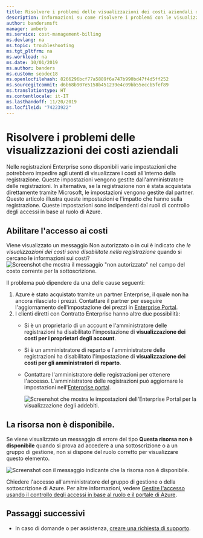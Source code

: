 ```yaml
---
title: Risolvere i problemi delle visualizzazioni dei costi aziendali di Azure
description: Informazioni su come risolvere i problemi con le visualizzazioni dei costi aziendali nel portale di Azure.
author: bandersmsft
manager: amberb
ms.service: cost-management-billing
ms.devlang: na
ms.topic: troubleshooting
ms.tgt_pltfrm: na
ms.workload: na
ms.date: 10/01/2019
ms.author: banders
ms.custom: seodec18
ms.openlocfilehash: 8266296bcf77a5889f6a747b990bd47f4d5ff252
ms.sourcegitcommit: d6b68b907e5158b451239e4c09bb55eccb5fef89
ms.translationtype: HT
ms.contentlocale: it-IT
ms.lasthandoff: 11/20/2019
ms.locfileid: "74223922"
---
```

# <a name="troubleshoot-enterprise-cost-views"></a>Risolvere i problemi delle visualizzazioni dei costi aziendali

Nelle registrazioni Enterprise sono disponibili varie impostazioni che potrebbero impedire agli utenti di visualizzare i costi all'interno della registrazione.  Queste impostazioni vengono gestite dall'amministratore delle registrazioni. In alternativa, se la registrazione non è stata acquistata direttamente tramite Microsoft, le impostazioni vengono gestite dal partner.  Questo articolo illustra queste impostazioni e l'impatto che hanno sulla registrazione. Queste impostazioni sono indipendenti dai ruoli di controllo degli accessi in base al ruolo di Azure.

## <a name="enable-access-to-costs"></a>Abilitare l'accesso ai costi

Viene visualizzato un messaggio Non autorizzato o in cui è indicato che *le visualizzazioni dei costi sono disabilitate nella registrazione* quando si cercano le informazioni sui costi?
![Screenshot che mostra il messaggio "non autorizzato" nel campo del costo corrente per la sottoscrizione.](media/billing-enterprise-mgmt-groups/unauthorized.png)

Il problema può dipendere da una delle cause seguenti:

1. Azure è stato acquistato tramite un partner Enterprise, il quale non ha ancora rilasciato i prezzi. Contattare il partner per eseguire l'aggiornamento dell'impostazione dei prezzi in [Enterprise Portal](https://ea.azure.com).
2. I clienti diretti con Contratto Enterprise hanno altre due possibilità:
    * Si è un proprietario di un account e l'amministratore delle registrazioni ha disabilitato l'impostazione di **visualizzazione dei costi per i proprietari degli account**.  
    * Si è un amministratore di reparto e l'amministratore delle registrazioni ha disabilitato l'impostazione di **visualizzazione dei costi per gli amministratori di reparto**.
    * Contattare l'amministratore delle registrazioni per ottenere l'accesso. L'amministratore delle registrazioni può aggiornare le impostazioni nell'[Enterprise portal](https://ea.azure.com/manage/enrollment).

      ![Screenshot che mostra le impostazioni dell'Enterprise Portal per la visualizzazione degli addebiti.](media/billing-enterprise-mgmt-groups/ea-portal-settings.png)

## <a name="asset-is-unavailable"></a>La risorsa non è disponibile.

Se viene visualizzato un messaggio di errore del tipo **Questa risorsa non è disponibile** quando si prova ad accedere a una sottoscrizione o a un gruppo di gestione, non si dispone del ruolo corretto per visualizzare questo elemento.  

![Screenshot con il messaggio indicante che la risorsa non è disponibile.](media/billing-enterprise-mgmt-groups/asset-not-found.png)

Chiedere l'accesso all'amministratore del gruppo di gestione o della sottoscrizione di Azure. Per altre informazioni, vedere [Gestire l'accesso usando il controllo degli accessi in base al ruolo e il portale di Azure](../role-based-access-control/role-assignments-portal.md).

## <a name="next-steps"></a>Passaggi successivi
- In caso di domande o per assistenza, [creare una richiesta di supporto](https://go.microsoft.com/fwlink/?linkid=2083458).
